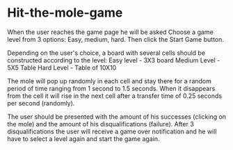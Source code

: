 # Hit-the-mole-game

When the user reaches the game page he will be asked
Choose a game level from 3 options:
Easy, medium, hard.
Then click the Start Game button.

Depending on the user's choice, a board with several cells should be constructed according to the level:
Easy level - 3X3 board
Medium Level - 5X5 Table
Hard Level - Table of 10X10

The mole will pop up randomly in each cell and stay there for a random period of time ranging from 1 second to 1.5 seconds.
 When it disappears from the cell it will rise in the next cell after a transfer time of 0.25 seconds per second (randomly).

The user should be presented with the amount of his successes (clicking on the mole) and the amount of his disqualifications (failure).
After 3 disqualifications the user will receive a game over notification and he will have to select a level again and start the game again.